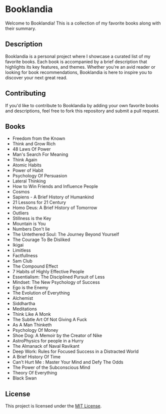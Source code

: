 # Booklandia

Welcome to Booklandia! This is a collection of my favorite books along with their summary.

## Description

Booklandia is a personal project where I showcase a curated list of my favorite books. Each book is accompanied by a brief description that highlights its key features, and themes. Whether you're an avid reader or looking for book recommendations, Booklandia is here to inspire you to discover your next great read.

<!-- Add more books and descriptions as needed -->

## Contributing

If you'd like to contribute to Booklandia by adding your own favorite books and descriptions, feel free to fork this repository and submit a pull request.

## Books

<!-- BOOK TITLES START -->
- Freedom from the Known
- Think and Grow Rich
- 48 Laws Of Power
- Man's Search For Meaning
- Think Again
- Atomic Habits
- Power of Habit
- Psychology Of Persuasion
- Lateral Thinking
- How to Win Friends and Influence People
- Cosmos
- Sapiens - A Brief History of Humankind
- 21 Lessons for 21 Century
- Homo Deus: A Brief History of Tomorrow
- Outliers
- Stillness is the Key
- Mountain is You
- Numbers Don't lie
- The Untethered Soul: The Journey Beyond Yourself
- The Courage To Be Disliked
- Ikigai
- Limitless
- Factfullness
- 5am Club
- The Compound Effect
- 7 Habits of Highly Effective People
- Essentialism: The Disciplined Pursuit of Less
- Mindset: The New Psychology of Success
- Ego is the Enemy
- The Evolution of Everything
- Alchemist
- Siddhartha
- Meditations
- Think Like A Monk
- The Subtle Art Of Not Giving A Fuck
- As A Man Thinketh
- Psychology Of Money
- Shoe Dog: A Memoir by the Creator of Nike
- AstroPhysics for people in a Hurry
- The Almanack of Naval Ravikant
- Deep Work: Rules for Focused Success in a Distracted World
- A Brief History Of Time
- Can't Hurt Me : Master Your Mind and Defy The Odds
- The Power of the Subconscious Mind
- Theory Of Everything
- Black Swan
<!-- BOOK TITLES END -->

## License

This project is licensed under the [MIT License](https://opensource.org/license/mit/).
